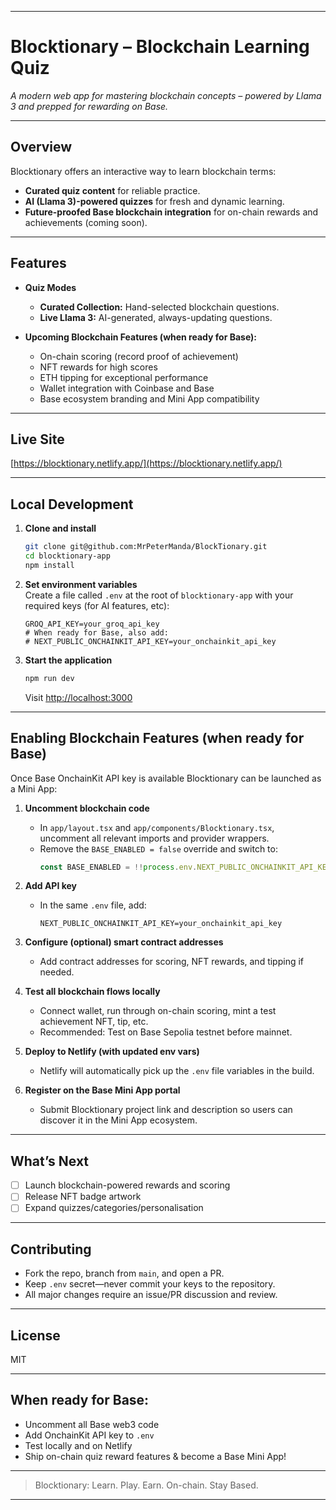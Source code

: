 ***

# Blocktionary – Blockchain Learning Quiz

_A modern web app for mastering blockchain concepts – powered by Llama 3 and prepped for rewarding on Base._

***

## Overview

Blocktionary offers an interactive way to learn blockchain terms:
- **Curated quiz content** for reliable practice.
- **AI (Llama 3)-powered quizzes** for fresh and dynamic learning.
- **Future-proofed Base blockchain integration** for on-chain rewards and achievements (coming soon).

***

## Features

- **Quiz Modes**
  - **Curated Collection:** Hand-selected blockchain questions.
  - **Live Llama 3:** AI-generated, always-updating questions.

- **Upcoming Blockchain Features (when ready for Base):**
  - On-chain scoring (record proof of achievement)
  - NFT rewards for high scores
  - ETH tipping for exceptional performance
  - Wallet integration with Coinbase and Base
  - Base ecosystem branding and Mini App compatibility

***

## Live Site

[https://blocktionary.netlify.app/](https://blocktionary.netlify.app/)

***

## Local Development

1. **Clone and install**
    ```bash
    git clone git@github.com:MrPeterManda/BlockTionary.git
    cd blocktionary-app
    npm install
    ```

2. **Set environment variables**  
   Create a file called `.env` at the root of `blocktionary-app` with your required keys (for AI features, etc):

    ```
    GROQ_API_KEY=your_groq_api_key
    # When ready for Base, also add:
    # NEXT_PUBLIC_ONCHAINKIT_API_KEY=your_onchainkit_api_key
    ```

3. **Start the application**
    ```bash
    npm run dev
    ```
    Visit [http://localhost:3000](http://localhost:3000)

***

## Enabling Blockchain Features (when ready for Base)

Once Base OnchainKit API key is available Blocktionary can be launched as a Mini App:

1. **Uncomment blockchain code**
    - In `app/layout.tsx` and `app/components/Blocktionary.tsx`, uncomment all relevant imports and provider wrappers.
    - Remove the `BASE_ENABLED = false` override and switch to:
      ```js
      const BASE_ENABLED = !!process.env.NEXT_PUBLIC_ONCHAINKIT_API_KEY;
      ```

2. **Add API key**
    - In the same `.env` file, add:
      ```
      NEXT_PUBLIC_ONCHAINKIT_API_KEY=your_onchainkit_api_key
      ```

3. **Configure (optional) smart contract addresses**
    - Add contract addresses for scoring, NFT rewards, and tipping if needed.

4. **Test all blockchain flows locally**
    - Connect wallet, run through on-chain scoring, mint a test achievement NFT, tip, etc.
    - Recommended: Test on Base Sepolia testnet before mainnet.

5. **Deploy to Netlify (with updated env vars)**
    - Netlify will automatically pick up the `.env` file variables in the build.

6. **Register on the Base Mini App portal**
    - Submit Blocktionary project link and description so users can discover it in the Mini App ecosystem.

***

## What’s Next

- [ ] Launch blockchain-powered rewards and scoring
- [ ] Release NFT badge artwork
- [ ] Expand quizzes/categories/personalisation

***

## Contributing

- Fork the repo, branch from `main`, and open a PR.
- Keep `.env` secret—never commit your keys to the repository.
- All major changes require an issue/PR discussion and review.

***

## License

MIT

***

## When ready for Base:

- Uncomment all Base web3 code
- Add OnchainKit API key to `.env`
- Test locally and on Netlify
- Ship on-chain quiz reward features & become a Base Mini App!

***

> Blocktionary: Learn. Play. Earn. On-chain. Stay Based.

***